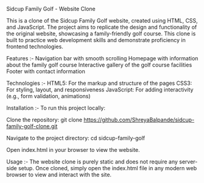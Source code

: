 Sidcup Family Golf - Website Clone

This is a clone of the Sidcup Family Golf website, created using HTML, CSS, and JavaScript. The project aims to replicate the design and functionality of the original website, showcasing a family-friendly golf course. This clone is built to practice web development skills and demonstrate proficiency in frontend technologies.

Features :-
Navigation bar with smooth scrolling
Homepage with information about the family golf course
Interactive gallery of the golf course facilities
Footer with  contact information

Technologies :-
HTML5: For the markup and structure of the pages
CSS3: For styling, layout, and responsiveness
JavaScript: For adding interactivity (e.g., form validation, animations)

Installation :-
To run this project locally:

Clone the repository:
git clone https://github.com/ShreyaBalpande/sidcup-family-golf-clone.git

Navigate to the project directory:
cd sidcup-family-golf

Open index.html in your browser to view the website.

Usage :-
The website clone is purely static and does not require any server-side setup. Once cloned, simply open the index.html file in any modern web browser to view and interact with the site.
